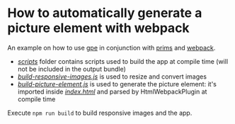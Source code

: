 # How to automatically generate a picture element with webpack

An example on how to use [gpe](https://github.com/pldg/gpe) in conjunction with [prims](https://github.com/pldg/prims) and [webpack](https://webpack.js.org).

- [*scripts*](scripts/) folder contains scripts used to build the app at compile time (will not be included in the output bundle)
- [*build-responsive-images.js*](build/responsive-images.js) is used to resize and convert images
- [*build-picture-element.js*](build/picture-element.js) is used to generate the picture element: it's imported inside [*index.html*](src/index.html) and parsed by HtmlWebpackPlugin at compile time

Execute `npm run build` to build responsive images and the app.
